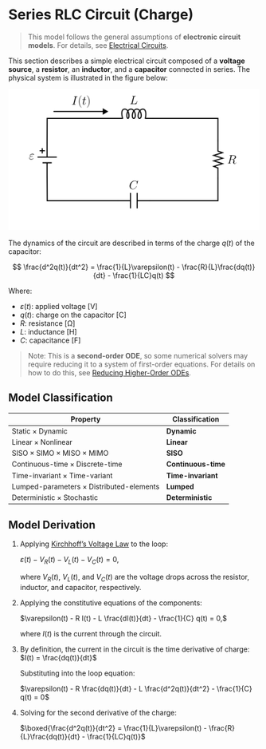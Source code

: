 # Series RLC Circuit (Charge)

> This model follows the general assumptions of **electronic circuit models**.
> For details, see [Electrical Circuits](models/circuits/README.md).

This section describes a simple electrical circuit composed of a **voltage source**, a **resistor**, an **inductor**, and a **capacitor** connected in series.
The physical system is illustrated in the figure below:

<img src="diagram.svg" alt="Series RLC Circuit Diagram"/>

The dynamics of the circuit are described in terms of the charge $q(t)$ of the capacitor:

$$
\frac{d^2q(t)}{dt^2} = \frac{1}{L}\varepsilon(t) - \frac{R}{L}\frac{dq(t)}{dt} - \frac{1}{LC}q(t)
$$

Where:

- $\varepsilon(t)$: applied voltage [V]
- $q(t)$: charge on the capacitor [C]
- $R$: resistance [Ω]
- $L$: inductance [H]
- $C$: capacitance [F]

> Note: This is a **second-order ODE**, so some numerical solvers may require reducing it to a system of first-order equations.
> For details on how to do this, see [Reducing Higher-Order ODEs](/docs/ode_reduction.md).

## Model Classification

| Property                                 | Classification      |
| ---------------------------------------- | ------------------- |
| Static × Dynamic                         | **Dynamic**         |
| Linear × Nonlinear                       | **Linear**          |
| SISO × SIMO × MISO × MIMO                | **SISO**            |
| Continuous-time × Discrete-time          | **Continuous-time** |
| Time-invariant × Time-variant            | **Time-invariant**  |
| Lumped-parameters × Distributed-elements | **Lumped**          |
| Deterministic × Stochastic               | **Deterministic**   |

## Model Derivation

1. Applying [Kirchhoff’s Voltage Law](/docs/kirchhoff-laws.md) to the loop:

   $`\varepsilon(t) - V_R(t) - V_L(t) - V_C(t) = 0,`$

   where $V_R(t)$, $V_L(t)$, and $V_C(t)$ are the voltage drops across the resistor, inductor, and capacitor, respectively.

2. Applying the constitutive equations of the components:

   $`\varepsilon(t) - R I(t) - L \frac{dI(t)}{dt} - \frac{1}{C} q(t) = 0,`$

   where $I(t)$ is the current through the circuit.

3. By definition, the current in the circuit is the time derivative of charge:
   $`I(t) = \frac{dq(t)}{dt}`$

   Substituting into the loop equation:

   $`\varepsilon(t) - R \frac{dq(t)}{dt} - L \frac{d^2q(t)}{dt^2} - \frac{1}{C} q(t) = 0`$

4. Solving for the second derivative of the charge:

   $`\boxed{\frac{d^2q(t)}{dt^2} = \frac{1}{L}\varepsilon(t) - \frac{R}{L}\frac{dq(t)}{dt} - \frac{1}{LC}q(t)}`$
